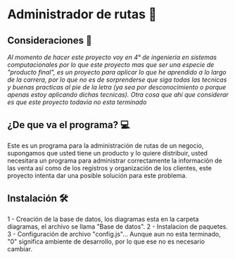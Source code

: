 # Administrador de rutas 🚚

## Consideraciones 📄
_Al momento de hacer este proyecto voy en 4° de ingenieria en sistemas computacionales por lo que este proyecto mas que ser una especie de "producto final", es un proyecto para aplicar lo que he aprendido a lo largo de la carrera, por lo que no es de sorprenderse que siga todas las tecnicas y buenas practicas al pie de la letra (ya sea por desconocimiento o porque apenas estoy aplicando dichas tecnicas). *Otra cosa que ahí que considerar es que este proyecto todavia no esta terminado*_

## ¿De que va el programa? 💻
Este es un programa para la administración de rutas de un negocio, supongamos que usted tiene un producto y lo quiere distribuir, usted necesitara un programa para administrar correctamente la información de las venta así como de los registros y organización de los clientes, este proyecto intenta dar una posible solución para este problema.

## Instalación 🛠
1 - Creación de la base de datos, los diagramas esta en la carpeta diagramas, el archivo se llama "Base de datos".
2 - Instalacion de paquetes.
3 - Configuración de archivo "config.js"... Aunque aun no esta terminado, "0" significa ambiente de desarrollo, por lo que ese no es necesario cambiar.


